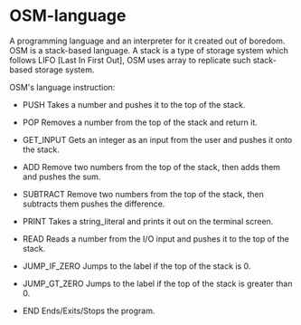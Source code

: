# OSM-language
A programming language and an interpreter for it created out of boredom.
OSM is a stack-based language. A stack is a type of storage system which follows LIFO [Last In First Out], OSM uses array to replicate such stack-based storage system.

OSM's language instruction:

- PUSH <number>
Takes a number and pushes it to the top of the stack.

- POP
Removes a number from the top of the stack and return it.

- GET_INPUT
Gets an integer as an input from the user and pushes it onto the stack.

- ADD
Remove two numbers from the top of the stack, then adds them and pushes the sum.

- SUBTRACT 
Remove two numbers from the top of the stack, then subtracts them pushes the difference.

- PRINT 
Takes a string_literal and prints it out on the terminal screen.

- READ 
Reads a number from the I/O input and pushes it to the top of the stack.

- JUMP_IF_ZERO <label>
Jumps to the label if the top of the stack is 0.

- JUMP_GT_ZERO <label>
Jumps to the label if the top of the stack is greater than 0.

- END
Ends/Exits/Stops the program.